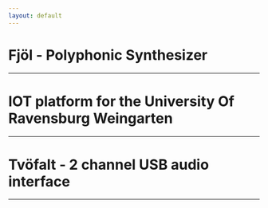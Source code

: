 ```yaml
---
layout: default
---
```


# Fjöl - Polyphonic Synthesizer
---

# IOT platform for the University Of Ravensburg Weingarten
---

# Tvöfalt - 2 channel USB audio interface
---

